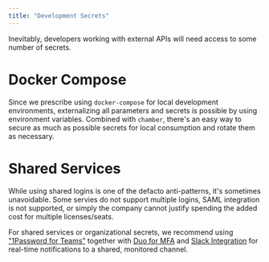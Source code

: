 ```yaml
---
title: "Development Secrets"
---
```


Inevitably, developers working with external APIs will need access to some number of secrets.


# Docker Compose

Since we prescribe using `docker-compose` for local development environments, externalizing all parameters and secrets is possible by using environment variables. Combined with `chamber`, there's an easy way to secure as much as possible secrets for local consumption and rotate them as necessary.

# Shared Services

While using shared logins is one of the defacto anti-patterns, it's sometimes unavoidable. Some servies do not support multiple logins, SAML integration is not supported, or simply the company cannot justify spending the added cost for multiple licenses/seats.

For shared services or organizational secrets, we recommend using ["1Password for Teams"](https://1password.com/teams/) together with [Duo for MFA](https://duo.com/docs/1password) and [Slack Integration](https://support.1password.com/slack/) for real-time notifications to a shared, monitored channel.
